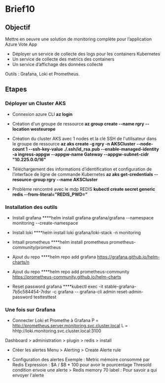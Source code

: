 # Brief10

## Objectif

Mettre en oeuvre une solution de monitoring complète pour l’application Azure Vote App

- Déployer un service de collecte des logs pour les containers Kubernetes
- Un service de collecte des metrics des containers 
- Un service d’affichage des données collecté 

Outils : Grafana, Loki et Prometheus.

## Etapes

### Déployer un Cluster AKS 

- Connexion azure CLI **az login**

- Création d'un groupe de ressource **az group create --name rgry --location westeurope**

- Création du cluster AKS avec 1 nodes et la clé SSH de l'utilisateur dans le groupe de ressource **az aks create -g rgry -n AKSCluster --node-count 1 --ssh-key-value ./.ssh/id_rsa.pub --enable-managed-identity -a ingress-appgw --appgw-name Gateway --appgw-subnet-cidr "10.225.0.0/16"**

- Téléchargement des informations d’identification et configuration de l’interface de ligne de commande Kubernetes **az aks get-credentials --resource-group rgry --name AKSCluster**

- Problème rencontré avec le mdp REDIS **kubectl create secret generic redis --from-literal="REDIS_PWD="**


### Installation des outils

- Install grafana ****helm install grafana grafana/grafana --namespace monitoring --create-namespace

- Install loki ****helm install loki grafana/loki-stack -n monitoring
- Intsall prometheus ****helm install prometheus prometheus-community/prometheus

- Ajout du repo ****helm repo add grafana https://grafana.github.io/helm-charts/n
- Ajout du repo ****helm repo add prometheus-community https://prometheus-community.github.io/helm-charts

- Reset password grafana ****kubectl exec -it stable-grafana-7b5c584454-7rdsr -c grafana -- grafana-cli admin reset-admin-password testtesttest

### Une fois sur Grafana

- Connecter Loki et Promethe à Grafana
P = http://prometheus.server.monitoring.svc.cluster.local
L = hhtp://loki.monitoring.svc.cluster.local:3100

Dashboard > administration > plugin > redis > install

- Créer les alertes
Menu > Alerting > Create Alerte rule

- Configuration des alertes
Exemple : Metric mémoire consommé par Redis
Expression : $A / $B * 100 pour avoir le pourcentage
Thresold condition envoie une alerte > Redis memory 70
label : Pour savoir a qui envoyer l'alerte

